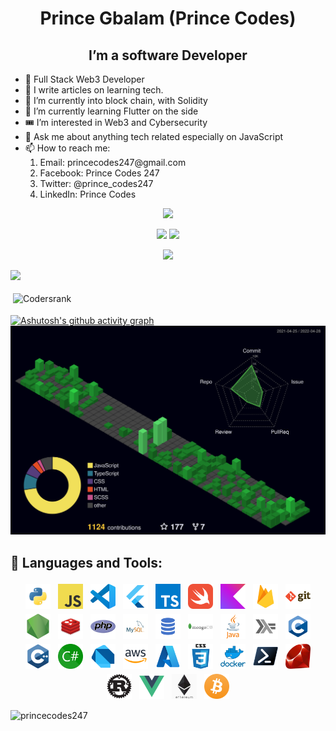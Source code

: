 <h1 align="center">Prince Gbalam (Prince Codes)</h1>
<h2 align="center"><b>I’m a software Developer</b></h2>
<ul>
  <li>👀 Full Stack Web3 Developer</li>
  <li>🔭 I write articles on learning tech.</li>
  <li>📖 I’m currently into block chain, with Solidity</li>
  <li>🌱 I’m currently learning Flutter on the side</li>
  <li>🎟 I’m interested in Web3 and Cybersecurity</li>
  <li>💬 Ask me about anything tech related especially on JavaScript</li>
  <li>
    📫 How to reach me: 
    <ol>
      <li>Email: princecodes247@gmail.com</li>
      <li>Facebook: Prince Codes 247</li>
      <li>Twitter: @prince_codes247</li>
      <li>LinkedIn: Prince Codes</li>
    </ol>
  </li>
</ul>
<p align="center"><img src="https://github-profile-trophy.vercel.app/?username=princecodes247&theme=onedark"/></p>

<p align="center"><img src="https://github-readme-stats.vercel.app/api/?username=princecodes247&count_private=true&theme=tokyonight&showicons=true"/>
<img src="https://github-readme-streak-stats.herokuapp.com/?user=princecodes247&theme=dark"/></p>

<p align="center"><img src="https://github-readme-stats.vercel.app/api/top-langs/?username=princecodes247&langs_count=8&theme=tokyonight"/></p>


![](https://komarev.com/ghpvc/?username=princecodes247&color=green)

<img src="https://cr-ss-service.azurewebsites.net/api/ScreenShot?widget=summary&username=princecodes247&badges=2&show-avatar=false&style=--header-bg-color:%23000;--border-radius:10px" alt="Codersrank" height="40" style="vertical-align:top; margin:4px">

[![Ashutosh's github activity graph](https://activity-graph.herokuapp.com/graph?username=princecodes247&theme=react-dark)](https://github.com/ashutosh00710/github-readme-activity-graph)
![](./profile-3d-contrib/profile-night-green.svg)



## 🧰 Languages and Tools:
<p align="center">
<img src="https://raw.githubusercontent.com/github/explore/80688e429a7d4ef2fca1e82350fe8e3517d3494d/topics/python/python.png" alt="Python" height="40" style="vertical-align:top; margin:4px">
<img src="https://raw.githubusercontent.com/github/explore/80688e429a7d4ef2fca1e82350fe8e3517d3494d/topics/javascript/javascript.png" alt="Javascript" height="40" style="vertical-align:top; margin:4px">
<img src="https://raw.githubusercontent.com/github/explore/80688e429a7d4ef2fca1e82350fe8e3517d3494d/topics/visual-studio-code/visual-studio-code.png" alt="VS Code" height="40" style="vertical-align:top; margin:4px">
  <img src="https://raw.githubusercontent.com/github/explore/80688e429a7d4ef2fca1e82350fe8e3517d3494d/topics/flutter/flutter.png" alt="VS Code" height="40" style="vertical-align:top; margin:4px">
  <img src="https://raw.githubusercontent.com/github/explore/80688e429a7d4ef2fca1e82350fe8e3517d3494d/topics/typescript/typescript.png" alt="VS Code" height="40" style="vertical-align:top; margin:4px">
  <img src="https://raw.githubusercontent.com/github/explore/80688e429a7d4ef2fca1e82350fe8e3517d3494d/topics/swift/swift.png" alt="VS Code" height="40" style="vertical-align:top; margin:4px">
  <img src="https://raw.githubusercontent.com/github/explore/80688e429a7d4ef2fca1e82350fe8e3517d3494d/topics/kotlin/kotlin.png" alt="VS Code" height="40" style="vertical-align:top; margin:4px">
  <img src="https://raw.githubusercontent.com/github/explore/80688e429a7d4ef2fca1e82350fe8e3517d3494d/topics/firebase/firebase.png" alt="VS Code" height="40" style="vertical-align:top; margin:4px">
  <img src="https://raw.githubusercontent.com/github/explore/80688e429a7d4ef2fca1e82350fe8e3517d3494d/topics/git/git.png" alt="VS Code" height="40" style="vertical-align:top; margin:4px">
  <img src="https://raw.githubusercontent.com/github/explore/80688e429a7d4ef2fca1e82350fe8e3517d3494d/topics/nodejs/nodejs.png" alt="VS Code" height="40" style="vertical-align:top; margin:4px">
  <img src="https://raw.githubusercontent.com/github/explore/80688e429a7d4ef2fca1e82350fe8e3517d3494d/topics/redis/redis.png" alt="VS Code" height="40" style="vertical-align:top; margin:4px">
  <img src="https://raw.githubusercontent.com/github/explore/80688e429a7d4ef2fca1e82350fe8e3517d3494d/topics/php/php.png" alt="VS Code" height="40" style="vertical-align:top; margin:4px">
  <img src="https://raw.githubusercontent.com/github/explore/80688e429a7d4ef2fca1e82350fe8e3517d3494d/topics/mysql/mysql.png" alt="VS Code" height="40" style="vertical-align:top; margin:4px">
    <img src="https://raw.githubusercontent.com/github/explore/80688e429a7d4ef2fca1e82350fe8e3517d3494d/topics/sql/sql.png" alt="VS Code" height="40" style="vertical-align:top; margin:4px"> 
  <img src="https://raw.githubusercontent.com/github/explore/80688e429a7d4ef2fca1e82350fe8e3517d3494d/topics/mongodb/mongodb.png" alt="VS Code" height="40" style="vertical-align:top; margin:4px">
    <img src="https://raw.githubusercontent.com/github/explore/80688e429a7d4ef2fca1e82350fe8e3517d3494d/topics/java/java.png" alt="VS Code" height="40" style="vertical-align:top; margin:4px">
    <img src="https://raw.githubusercontent.com/github/explore/80688e429a7d4ef2fca1e82350fe8e3517d3494d/topics/haskell/haskell.png" alt="VS Code" height="40" style="vertical-align:top; margin:4px">
    <img src="https://raw.githubusercontent.com/github/explore/80688e429a7d4ef2fca1e82350fe8e3517d3494d/topics/c/c.png" alt="VS Code" height="40" style="vertical-align:top; margin:4px">
    <img src="https://raw.githubusercontent.com/github/explore/80688e429a7d4ef2fca1e82350fe8e3517d3494d/topics/cpp/cpp.png" alt="cpp" height="40"
style="vertical-align:top; margin: 4px">
      <img src="https://raw.githubusercontent.com/github/explore/80688e429a7d4ef2fca1e82350fe8e3517d3494d/topics/csharp/csharp.png" alt="cpp" height="40"
style="vertical-align:top; margin: 4px">
       <img src="https://raw.githubusercontent.com/github/explore/80688e429a7d4ef2fca1e82350fe8e3517d3494d/topics/dart/dart.png" alt="cpp" height="40"
style="vertical-align:top; margin: 4px">
  <img src="https://raw.githubusercontent.com/github/explore/80688e429a7d4ef2fca1e82350fe8e3517d3494d/topics/aws/aws.png" alt="cpp" height="40"
style="vertical-align:top; margin: 4px">
  <img src="https://raw.githubusercontent.com/github/explore/80688e429a7d4ef2fca1e82350fe8e3517d3494d/topics/azure/azure.png" alt="cpp" height="40"
style="vertical-align:top; margin: 4px">
    <img src="https://raw.githubusercontent.com/github/explore/80688e429a7d4ef2fca1e82350fe8e3517d3494d/topics/css/css.png" alt="cpp" height="40"
style="vertical-align:top; margin: 4px">
      <img src="https://raw.githubusercontent.com/github/explore/80688e429a7d4ef2fca1e82350fe8e3517d3494d/topics/docker/docker.png" alt="cpp" height="40"
style="vertical-align:top; margin: 4px">
        <img src="https://raw.githubusercontent.com/github/explore/80688e429a7d4ef2fca1e82350fe8e3517d3494d/topics/powershell/powershell.png" alt="cpp" height="40"
style="vertical-align:top; margin: 4px">
  <img src="https://raw.githubusercontent.com/github/explore/80688e429a7d4ef2fca1e82350fe8e3517d3494d/topics/ruby/ruby.png" alt="cpp" height="40"
style="vertical-align:top; margin: 4px">
    <img src="https://raw.githubusercontent.com/github/explore/80688e429a7d4ef2fca1e82350fe8e3517d3494d/topics/rust/rust.png" alt="cpp" height="40"
style="vertical-align:top; margin: 4px">
  <img src="https://raw.githubusercontent.com/github/explore/80688e429a7d4ef2fca1e82350fe8e3517d3494d/topics/vue/vue.png" alt="cpp" height="40"
style="vertical-align:top; margin: 4px">
  <img src="https://raw.githubusercontent.com/github/explore/80688e429a7d4ef2fca1e82350fe8e3517d3494d/topics/ethereum/ethereum.png" alt="cpp" height="40"
style="vertical-align:top; margin: 4px">
  <img src="https://raw.githubusercontent.com/github/explore/80688e429a7d4ef2fca1e82350fe8e3517d3494d/topics/bitcoin/bitcoin.png" alt="cpp" height="40"
style="vertical-align:top; margin: 4px">

</p>

<p align="left"> <img src="https://komarev.com/ghpvc/?username=princecodes247&label=Profile%20views&color=0e75b6&style=flat" alt="princecodes247" /> </p>


